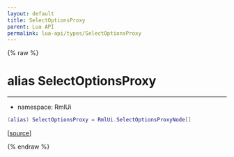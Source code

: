 ```yaml
---
layout: default
title: SelectOptionsProxy
parent: Lua API
permalink: lua-api/types/SelectOptionsProxy
---
```


{% raw %}

# alias SelectOptionsProxy
---

- namespace: RmlUi



```lua
(alias) SelectOptionsProxy = RmlUi.SelectOptionsProxyNode[]
```




[<a href="https://github.com/beyond-all-reason/RecoilEngine/blob/b4d0041e4c68c34dace9abf492f9193d28ef5d7e/rts/Rml/SolLua/bind/ElementForm.cpp#L201-L203" target="_blank">source</a>]


{% endraw %}